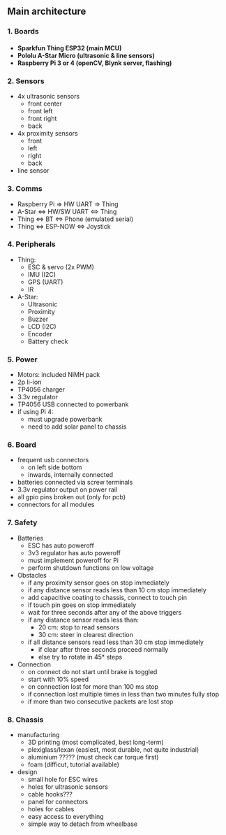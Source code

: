 ## Main architecture
### 1. Boards
<h4>
     <ul>
         <li> <span class="esp32"> Sparkfun Thing ESP32 </span> (main MCU) </li>
         <li> Pololu A-Star Micro (ultrasonic & line sensors) </li>
         <li> Raspberry Pi 3 or 4 (openCV, Blynk server, flashing) </li>
    </ul>
</h4>

### 2. Sensors
- 4x ultrasonic sensors
    - front center
    - front left
    - front right
    - back
- 4x proximity sensors
    - front
    - left
    - right
    - back
- line sensor

### 3. Comms
- Raspberry Pi => HW UART => Thing
- A-Star <=> HW/SW UART <=> Thing
- Thing <=> BT <=> Phone (emulated serial)
- Thing <=> ESP-NOW <=> Joystick

### 4. Peripherals
- Thing:
    - ESC & servo (2x PWM)
    - IMU (I2C)
    - GPS (UART)
    - IR
- A-Star:
    - Ultrasonic
    - Proximity
    - Buzzer
    - LCD (I2C)
    - Encoder
    - Battery check

### 5. Power
- Motors: included NiMH pack
- 2p li-ion
- TP4056 charger
- 3.3v regulator
- TP4056 USB connected to powerbank
- if using Pi 4:
    - must upgrade powerbank
    - need to add solar panel to chassis

### 6. Board
- frequent usb connectors
    - on left side bottom
    - inwards, internally connected
- batteries connected via screw terminals
- 3.3v regulator output on power rail
- all gpio pins broken out (only for pcb)
- connectors for all modules

### 7. Safety
- Batteries
    - ESC has auto poweroff
    - 3v3 regulator has auto poweroff
    - must implement poweroff for Pi
    - perform shutdown functions on low voltage
- Obstacles
    - if any proximity sensor goes on stop immediately
    - if any distance sensor reads less than 10 cm stop immediately
    - add capacitive coating to chassis, connect to touch pin
    - if touch pin goes on stop immediately
    - wait for three seconds after any of the above triggers
    - if any distance sensor reads less than:
        - 20 cm: stop to read sensors
        - 30 cm: steer in clearest direction
    - if all distance sensors read less than 30 cm stop immediately
        - if clear after three seconds proceed normally
        - else try to rotate in 45* steps
- Connection
    - on connect do not start until brake is toggled
    - start with 10% speed
    - on connection lost for more than 100 ms stop
    - if connection lost multiple times in less than two minutes fully stop
    - if more than two consecutive packets are lost stop

### 8. Chassis
- manufacturing
    - 3D printing (most complicated, best long-term)
    - plexiglass/lexan (easiest, most durable, not quite industrial)
    - aluminium ????? (must check car torque first)
    - foam (difficut, tutorial available)
- design
    - small hole for ESC wires
    - holes for ultrasonic sensors
    - cable hooks???
    - panel for connectors
    - holes for cables
    - easy access to everything
    - simple way to detach from wheelbase
